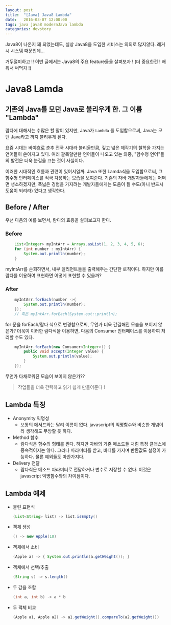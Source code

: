 ```yaml
---
layout: post
title:  "[Java] Java8 Lambda"
date:   2016-03-07 12:00:00
tags: java java8 modernJava lambda
categories: devstory
---
```

Java8이 나온지 꽤 되었는데도, 실상 Java8을 도입한 서비스는 의외로 많지않다. 레거시 시스템 때문인데... 

거두절미하고 !! 이번 글에서는 Java8의 주요 feature들을 살펴보자 !
(더 중요한건 ! 배워서 써먹자 !)

# Java8 Lamda

## 기존의 Java를 모던 Java로 불리우게 한. 그 이름 "Lambda"

람다에 대해서는 수많은 할 말이 있지만, Java가 `Lambda` 를 도입함으로써, Java는 모던 Java라고 까지 불리우게 된다. 

요즘 시대는 바야흐로 춘추 전국 시대라 불리울만큼, 깊고 넓은 제각기의 철학을 가지는 언어들이 쏟아지고 있다. 여러 괄목할만한 언어들이 나오고 있는 와중, "함수형 언어"들의 발전은 더욱 눈길을 끄는 것이 사실이다.

이러한 시대적인 흐름과 관련이 있어서일까. Java 또한 Lamda식을 도입함으로써, 그 함수형 인터페이스를 적극 차용하는 모습을 보여준다. 기존의 자바 개발자들에게는 어쩌면 생소하겠지만, 폭넓은 경험을 가지려는 개발자들에게는 도움이 될 수도(아니 반드시 도움이 되리라) 있다고 생각한다.

## Before / After
우선 다음의 예를 보면서, 람다의 효용을 살펴보고자 한다.

### Before
```java
    List<Integer> myIntArr = Arrays.asList(1, 2, 3, 4, 5, 6); 
    for (int number : myIntArr) {
        System.out.println(number);
    }
```

myIntArr를 순회하면서, 내부 엘리먼트들을 출력해주는 간단한 로직이다.
하지만 이를 람다를 이용하여 표현하면 어떻게 표현할 수 있을까?

### After
```java
    myIntArr.forEach(number ->{
        System.out.println(number);    
    });
    // 혹은 myIntArr.forEach(System.out::println);
```

for 문을 forEach/람다 식으로 변경함으로써, 무언가 더욱 간결해진 모습을 보이지 않은가?
더욱이 이러한 람다식을 이용하면, 다음의 Consumer 인터페이스를 이용하여 처리할 수도 있다.

```java
    myIntArr.forEach(new Consumer<Integer>() {
        public void accept(Integer value) {
            System.out.println(value);
        }
    });
```

무언가 다채로워진 모습이 보이지 않은가??

> 작업들을 더욱 간략하고 읽기 쉽게 만들어준다 !


## Lambda 특징

- Anonymity 익명성
    - 보통의 메서드와는 달리 이름이 없다. javascript의 익명함수와 비슷한 개념이라 생각해도 무방할 듯 하다.
- Method 함수
    - 람다식은 함수의 형태를 띈다. 하지만 자바의 기존 메소드들 처럼 특정 클래스에 종속적이지는 않다. 그러나 파라미터를 받고, 바디를 가지며 반환값도 설정이 가능하다. 물론 예외들도 마찬가지다.
- Delivery 전달
    - 람다식은 메소드 파라미터로 전달하거나 변수로 저장할 수 없다. 이것은 javascript 익명함수와의 차이점이다.
    
    
## Lambda 예제
- 불린 표현식
    ```java
    (List<String> list) -> list.isEmpty()
    ```
- 객체 생성
    ```java
    () -> new Apple(10)
    ```
- 객체에서 소비
    ```java
    (Apple a) -> { System.out.println(a.getWeight()); }
    ```
- 객체에서 선택/추출
    ```java
    (String s) -> s.length()
    ```
- 두 값을 조합
    ```java
    (int a, int b) -> a * b
    ```
- 두 객체 비교 
    ```java
    (Apple a1, Apple a2) -> a1.getWeight().compareTo(a2.getWeight())
    ```